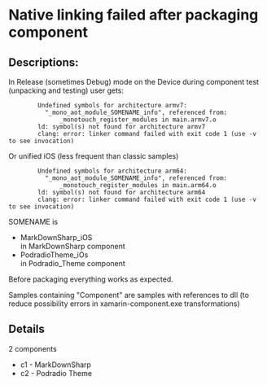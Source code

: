 # Native linking failed after packaging component

## Descriptions:

In Release (sometimes Debug) mode on the Device during component test (unpacking and testing) 
user gets:

			Undefined symbols for architecture armv7:
			  "_mono_aot_module_SOMENAME_info", referenced from:
				  _monotouch_register_modules in main.armv7.o
			ld: symbol(s) not found for architecture armv7
			clang: error: linker command failed with exit code 1 (use -v to see invocation)

Or unified iOS (less frequent than classic samples)

			Undefined symbols for architecture arm64:
			  "_mono_aot_module_SOMENAME_info", referenced from:
				  _monotouch_register_modules in main.arm64.o
			ld: symbol(s) not found for architecture arm64
			clang: error: linker command failed with exit code 1 (use -v to see invocation)
						
SOMENAME is

*	MarkDownSharp_iOS		
	in MarkDownSharp component		
*	PodradioTheme_iOs			
	in Podradio_Theme component

	
Before packaging everything works as expected.

Samples containing "Component" are samples with references to dll (to reduce possibility errors in
xamarin-component.exe transformations)

## Details

2 components 

*	c1 - MarkDownSharp
*	c2 - Podradio Theme

